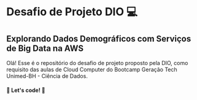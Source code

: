 # Desafio de Projeto DIO :computer:

## Explorando Dados Demográficos com Serviços de Big Data na AWS

Olá! Esse é o repositório do desafio de projeto proposto pela DIO, como requisito das aulas de Cloud Computer do Bootcamp Geração Tech Unimed-BH - Ciência de Dados.

#### 🚀 Let's code! 🚀
